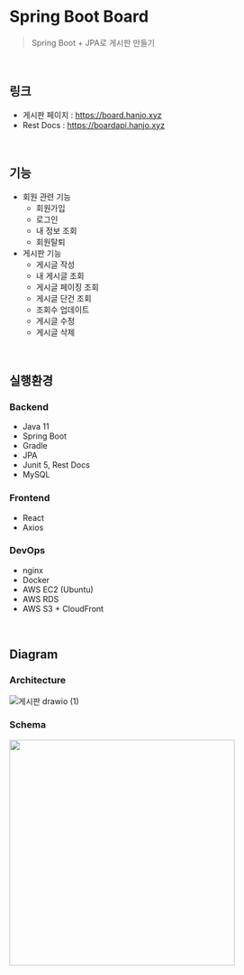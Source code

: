 # Spring Boot Board
> Spring Boot + JPA로 게시판 만들기

<br>

## 링크

- 게시판 페이지 : https://board.hanjo.xyz 
- Rest Docs : https://boardapi.hanjo.xyz

<br>

## 기능

- 회원 관련 기능
   - 회원가입
   - 로그인
   - 내 정보 조회
   - 회원탈퇴
- 게시판 기능
   - 게시글 작성
   - 내 게시글 조회
   - 게시글 페이징 조회
   - 게시글 단건 조회
   - 조회수 업데이트
   - 게시글 수정
   - 게시글 삭제

<br>

## 실행환경

### Backend

- Java 11
- Spring Boot
- Gradle
- JPA
- Junit 5, Rest Docs
- MySQL

### Frontend

- React
- Axios

### DevOps

- nginx
- Docker
- AWS EC2 (Ubuntu)
- AWS RDS
- AWS S3 + CloudFront

<br>

## Diagram

### Architecture

![게시판 drawio (1)](https://user-images.githubusercontent.com/71180414/137648777-4dba92e4-b37e-4c87-9d13-0d5e563939b3.png)


### Schema

<image width="400" src="https://user-images.githubusercontent.com/71180414/137648537-ca5723f9-bc7d-4b79-82fe-bf5fd63634d2.png">

<br>